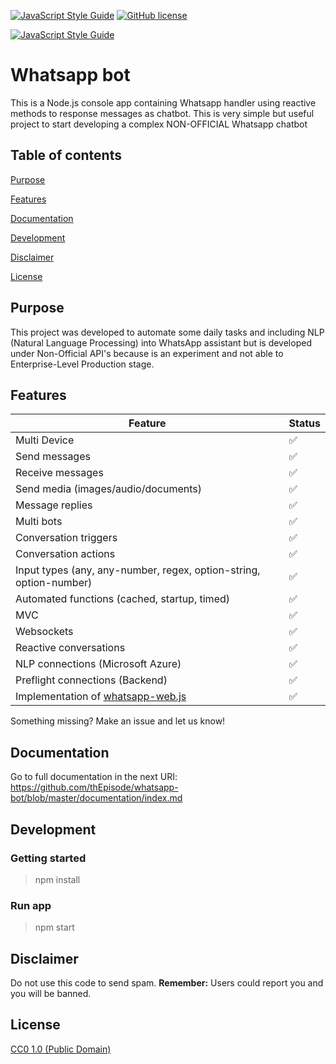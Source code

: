 [![JavaScript Style Guide](https://img.shields.io/badge/code_style-standard-brightgreen.svg)](https://standardjs.com)
[![GitHub license](https://img.shields.io/github/license/thepisode/whatsapp-bot.svg)](https://github.com/thepisode/whatsapp-bot/blob/master/LICENSE) 

[![JavaScript Style Guide](https://cdn.rawgit.com/standard/standard/master/badge.svg)](https://github.com/standard/standard)

# Whatsapp bot

This is a Node.js console app containing Whatsapp handler using reactive methods to response messages as chatbot. This is very simple but useful project to start developing a complex NON-OFFICIAL Whatsapp chatbot

## Table of contents
[Purpose](https://github.com/thEpisode/whatsapp-bot#purpose)

[Features](https://github.com/thEpisode/whatsapp-bot#purpose)

[Documentation](https://github.com/thEpisode/whatsapp-bot#documentation)

[Development](https://github.com/thEpisode/whatsapp-bot#purpose)

[Disclaimer](https://github.com/thEpisode/whatsapp-bot#purpose)

[License](https://github.com/thEpisode/whatsapp-bot#purpose)

## Purpose

This project was developed to automate some daily tasks and including NLP (Natural Language Processing) into WhatsApp assistant but is developed under Non-Official API's because is an experiment and not able to Enterprise-Level Production stage.

## Features

| Feature  | Status |
| ------------- | ------------- |
| Multi Device  | ✅  |
| Send messages  | ✅  |
| Receive messages  | ✅  |
| Send media (images/audio/documents)  | ✅  |
| Message replies | ✅ |
| Multi bots | ✅ |
| Conversation triggers | ✅ |
| Conversation actions | ✅ |
| Input types (any, any-number, regex, option-string, option-number) | ✅ |
| Automated functions (cached, startup, timed) | ✅ |
| MVC | ✅ |
| Websockets | ✅ |
| Reactive conversations | ✅ |
| NLP connections (Microsoft Azure) | ✅ |
| Preflight connections (Backend) | ✅ |
| Implementation of [whatsapp-web.js](https://github.com/pedroslopez/whatsapp-web.js) | ✅ |

Something missing? Make an issue and let us know!

## Documentation

Go to full documentation in the next URI: https://github.com/thEpisode/whatsapp-bot/blob/master/documentation/index.md

## Development

### Getting started

> npm install

### Run app

> npm start

## Disclaimer

Do not use this code to send spam. **Remember:** Users could report you and you will be banned.

## License

[CC0 1.0 (Public Domain)](LICENSE.md)
